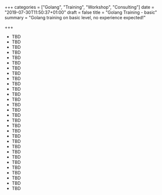 +++
categories = ["Golang", "Training", "Workshop", "Consulting"]
date = "2019-07-30T11:50:37+01:00"
draft = false
title = "Golang Training - basic"
summary = "Golang training on basic level, no experience expected!"

+++

- TBD
- TBD
- TBD
- TBD
- TBD
- TBD
- TBD
- TBD
- TBD
- TBD
- TBD
- TBD
- TBD
- TBD
- TBD
- TBD
- TBD
- TBD
- TBD
- TBD
- TBD
- TBD
- TBD
- TBD
- TBD
- TBD
- TBD
- TBD
- TBD
- TBD

